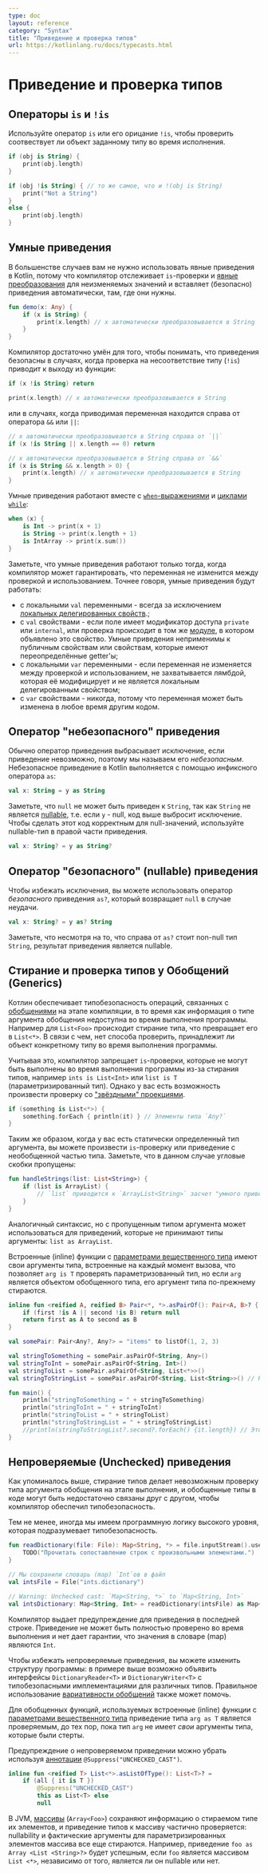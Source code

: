 ```yaml
---
type: doc
layout: reference
category: "Syntax"
title: "Приведение и проверка типов"
url: https://kotlinlang.ru/docs/typecasts.html
---
```


<!-- При переводе статьи оригинальная версия была от 02 September 2021 -->

<!-- Type Checks and Casts -->
# Приведение и проверка типов

<!-- ## `is` and `!is` Operators -->
## Операторы `is` и `!is`

<!-- Use the `is` operator or its negated form `!is` to perform a runtime check that identifies whether an object conforms to a given type: -->
Используйте оператор `is` или его орицание `!is`, чтобы проверить соотвествует ли объект заданному типу
во время исполнения.

```kotlin
if (obj is String) {
    print(obj.length)
}

if (obj !is String) { // то же самое, что и !(obj is String)
    print("Not a String")
}
else {
    print(obj.length)
}
```

<a name="smart-casts"></a>
<!--## Smart Casts-->
## Умные приведения

<!-- In most cases, you don't need to use explicit cast operators in Kotlin because the compiler tracks the
`is`-checks and [explicit casts](#unsafe-cast-operator) for immutable values and inserts (safe) casts automatically when necessary: -->
В большенстве случаев вам не нужно использовать явные приведения в Kotlin,
потому что компилятор отслеживает `is`-проверки и [явные преобразования](#unsafe-cast-operator)
для неизменяемых значений и вставляет (безопасно) приведения автоматически, там, где они нужны.

```kotlin
fun demo(x: Any) {
    if (x is String) {
        print(x.length) // x автоматически преобразовывается в String
    }
}
```

<!-- The compiler is smart enough to know that a cast is safe if a negative check leads to a return: -->
Компилятор достаточно умён для того, чтобы понимать, что приведения безопасны в случаях,
когда проверка на несоответствие типу (`!is`) приводит к выходу из функции:

```kotlin
if (x !is String) return

print(x.length) // x автоматически преобразовывается в String
```

<!-- or if it is on the right-hand side of `&&` or `||`: -->
или в случаях, когда приводимая переменная находится справа от оператора `&&` или `||`:

```kotlin
// x автоматически преобразовывается в String справа от `||`
if (x !is String || x.length == 0) return

// x автоматически преобразовывается в String справа от `&&`
if (x is String && x.length > 0) {
    print(x.length) // x автоматически преобразовывается в String
}
```


<!-- Smart casts work for [`when` expressions](control-flow.md#when-expression)
and [`while` loops](control-flow.md#while-loops) as well: -->
Умные приведения работают вместе с [`when`-выражениями](control-flow.html#when-expression)
и [циклами `while`](control-flow.html#while-loops):

```kotlin
when (x) {
    is Int -> print(x + 1)
    is String -> print(x.length + 1)
    is IntArray -> print(x.sum())
}
```

<!-- Note that smart casts work only when the compiler can guarantee that the variable won't change between the check and the usage.
More specifically, smart casts can be used under the following conditions: -->
Заметьте, что умные приведения работают только тогда, когда компилятор может гарантировать,
что переменная не изменится между проверкой и использованием.
Точнее говоря, умные приведения будут работать:

<!-- * `val` local variables - always, with the exception of [local delegated properties](delegated-properties.md).
* `val` properties - if the property is private or internal or if the check is performed in the same [module](visibility-modifiers.md#modules) where the property is declared. Smart casts cannot be used on open properties or properties that have custom getters.
* `var` local variables - if the variable is not modified between the check and the usage, is not captured in a lambda that modifies it, and is not a local delegated property.
* `var` properties - never, because the variable can be modified at any time by other code. -->

* с локальными `val` переменными - всегда за исключением [локальных делегированных свойств](delegated-properties.md).;
* с `val` свойствами - если поле имеет модификатор доступа `private` или `internal`, или проверка происходит в том же [модуле](visibility-modifiers.html#modules), в котором объявлено это свойство.
Умные приведения неприменимы к публичным свойствам или свойствам, которые имеют переопределённые getter'ы;
* с локальными `var` переменными - если переменная не изменяется между проверкой и использованием,
не захватывается лямбдой, которая её модифицирует и не является локальным делегированным свойством;
* с `var` свойствами - никогда, потому что переменная может быть изменена в любое время другим кодом.

<a name="unsafe-cast-operator"></a>
<!-- ## "Unsafe" cast operator -->
## Оператор "небезопасного" приведения

<!-- Usually, the cast operator throws an exception if the cast isn't possible. And so, it's called *unsafe*.
The unsafe cast in Kotlin is done by the infix operator `as`. -->
Обычно оператор приведения выбрасывает исключение, если приведение невозможно, поэтому мы называем его *небезопасным*.
Небезопасное приведение в Kotlin выполняется с помощью инфиксного оператора `as`:

```kotlin
val x: String = y as String
```

<!-- Note that `null` cannot be cast to `String`, as this type is not [nullable](null-safety.md).
If `y` is null, the code above throws an exception.
To make code like this correct for null values, use the nullable type on the right-hand side of the cast: -->
Заметьте, что `null` не может быть приведен к `String`, так как `String` не является [nullable](null-safety.html),
т.е. если `y` - null, код выше выбросит исключение. Чтобы сделать этот код корректным для null-значений,
используйте nullable-тип в правой части приведения.

```kotlin
val x: String? = y as String?
```

<a name="safe-nullable-cast-operator"></a>
<!-- ## "Safe" (nullable) cast operator -->
## Оператор "безопасного" (nullable) приведения 

<!-- To avoid exceptions, use the *safe* cast operator `as?`, which returns `null` on failure. -->
Чтобы избежать исключения, вы можете использовать оператор *безопасного* приведения `as?`, который возвращает `null` в случае неудачи.

```kotlin
val x: String? = y as? String
```

<!-- Note that despite the fact that the right-hand side of `as?` is a non-null type `String`, the result of the cast is nullable. -->
Заметьте, что несмотря на то, что справа от `as?` стоит non-null тип `String`, результат приведения является nullable.

<a name="type-erasure-and-generic-type-checks"></a>
<!-- ## Type erasure and generic type checks -->
## Стирание и проверка типов у Обобщений (Generics)

<!-- Kotlin ensures type safety for operations involving [generics](generics.md) at compile time,
while, at runtime, instances of generic types don't hold information about their actual type arguments. For example,
`List<Foo>` is erased to just `List<*>`. In general, there is no way to check whether an instance belongs to a generic
type with certain type arguments at runtime. -->
Котлин обеспечивает типобезопасность операций, связанных с [обобщениями](generics.html) на этапе компиляции,
в то время как информация о типе аргумента обобщения недоступна во время выполнения программы.
Например для `List<Foo>` происходит стирание типа, что превращает его в `List<*>`. В связи с чем,
нет способа проверить, принадлежит ли объект конкретному типу во время выполнения программы.

<!-- Because of that, the compiler prohibits `is`-checks that cannot be performed at runtime due to type erasure, such as
`ints is List<Int>` or `list is T` (type parameter). You can, however, check an instance against a [star-projected type](generics.md#star-projections): -->
Учитывая это, компилятор запрещает `is`-проверки, которые не могут быть выполнены во время выполнения программы
из-за стирания типов, например `ints is List<Int>` или `list is T` (параметризированный тип).
Однако у вас есть возможность произвести проверку со ["звёздными" проекциями](generics.html#star-projections).

```kotlin
if (something is List<*>) {
    something.forEach { println(it) } // Элементы типа `Any?`
}
```

<!-- Similarly, when you already have the type arguments of an instance checked statically (at compile time),
you can make an `is`-check or a cast that involves the non-generic part of the type. Note that
angle brackets are omitted in this case: -->
Таким же образом, когда у вас есть статически определенный тип аргумента, вы можете произвести `is`-проверку
или приведение с необобщенной частью типа. Заметьте, что в данном случае угловые скобки пропущены:

```kotlin
fun handleStrings(list: List<String>) {
    if (list is ArrayList) {
        // `list` приводится к `ArrayList<String>` засчет "умного приведения"
    }
}
```

<!-- The same syntax but with the type arguments omitted can be used for casts that do not take type arguments into account: `list as ArrayList`.  -->
Аналогичный синтаксис, но с пропущенным типом аргумента может использоваться для приведений,
которые не принимают типы аргументы: `list as ArrayList`.

<!-- Inline functions with [reified type parameters](inline-functions.md#reified-type-parameters) have their actual type arguments
inlined at each call site. This enables `arg is T` checks for the type parameters, but if `arg` is an instance of a
generic type itself, *its* type arguments are still erased. -->
Встроенные (inline) функции с [параметрами вещественного типа](inline-functions.html#reified-type-parameters) имеют свои аргументы типа,
встроенные на каждый момент вызова, что позволяет `arg is T` проверять параметризованный тип,
но если `arg` является объектом обобщенного типа, его аргумент типа по-прежнему стираются.

```kotlin
inline fun <reified A, reified B> Pair<*, *>.asPairOf(): Pair<A, B>? {
    if (first !is A || second !is B) return null
    return first as A to second as B
}

val somePair: Pair<Any?, Any?> = "items" to listOf(1, 2, 3)

val stringToSomething = somePair.asPairOf<String, Any>()
val stringToInt = somePair.asPairOf<String, Int>()
val stringToList = somePair.asPairOf<String, List<*>>()
val stringToStringList = somePair.asPairOf<String, List<String>>() // Нарушает типобезопасность!

fun main() {
    println("stringToSomething = " + stringToSomething)
    println("stringToInt = " + stringToInt)
    println("stringToList = " + stringToList)
    println("stringToStringList = " + stringToStringList)
    //println(stringToStringList?.second?.forEach() {it.length}) // Это вызовет исключение ClassCastException, так как элементы списка не являются строками
}
```

<a name="unchecked-casts"></a>
<!-- ## Unchecked casts -->
## Непроверяемые (Unchecked) приведения

<!-- As established above, type erasure makes checking the actual type arguments of a generic type instance impossible at runtime.
Additionally, generic types in the code might not be connected to each other closely enough for the compiler to ensure
type safety. --> 
Как упоминалось выше, стирание типов делает невозможным проверку типа аргумента обобщения на этапе выполнения, и обобщенные типы в коде могут быть недостаточно связаны друг с другом, чтобы компилятор обеспечил типобезопасность.

<!-- Even so, sometimes we have high-level program logic that implies type safety instead. For example: -->
Тем не менее, иногда мы имеем программную логику высокого уровня, которая подразумевает типобезопасность.

```kotlin 
fun readDictionary(file: File): Map<String, *> = file.inputStream().use {
    TODO("Прочитать сопоставление строк с произвольными элементами.")
}

// Мы сохранили словарь (map) `Int`ов в файл
val intsFile = File("ints.dictionary")

// Warning: Unchecked cast: `Map<String, *>` to `Map<String, Int>`
val intsDictionary: Map<String, Int> = readDictionary(intsFile) as Map<String, Int>
```

<!-- A warning appears for the cast in the last line. The compiler can't fully check it at runtime and provides
no guarantee that the values in the map are `Int`. -->
Компилятор выдает предупреждение для приведения в последней строке. Приведение не может быть полностью проверено во время выполнения и нет дает гарантии, что значения в словаре (map) являются `Int`.

<!-- To avoid unchecked casts, you can redesign the program structure. In the example above, you could use the
`DictionaryReader<T>` and `DictionaryWriter<T>` interfaces with type-safe implementations for different types.
You can introduce reasonable abstractions to move unchecked casts from the call site to the implementation details.
Proper use of [generic variance](generics.md#variance) can also help. -->
Чтобы избежать непроверяемые приведения, вы можете изменить структуру программы: в примере выше
возможно объявить интерфейсы `DictionaryReader<T>` и `DictionaryWriter<T>`
с типобезопасными имплементациями для различных типов. Правильное использование
[вариативности обобщений](generics.html#variance) также может помочь.
 
<!-- For generic functions, using [reified type parameters](inline-functions.md#reified-type-parameters) makes casts
like `arg as T` checked, unless `arg`'s type has *its own* type arguments that are erased. -->
Для обобщенных функций, используемых встроенные (inline) функции с
[параметрами вещественного типа](inline-functions.html#reified-type-parameters) приведение типа `arg as T` является проверяемым,
до тех пор, пока тип `arg` не имеет *свои* аргументы типа, которые были стерты.

<!-- An unchecked cast warning can be suppressed by [annotating](annotations.md) the statement or the
declaration where it occurs with `@Suppress("UNCHECKED_CAST")`: -->
Предупреждение о непроверяемом приведении можно убрать используя [аннотации](annotations.html) `@Suppress("UNCHECKED_CAST")`.

```kotlin
inline fun <reified T> List<*>.asListOfType(): List<T>? =
    if (all { it is T })
        @Suppress("UNCHECKED_CAST")
        this as List<T> else
        null
```

<!-- >**On the JVM**: [array types](basic-types.md#arrays) (`Array<Foo>`) retain information about the erased type of
>their elements, and type casts to an array type are partially checked: the
>nullability and actual type arguments of the element type are still erased. For example,
>the cast `foo as Array<List<String>?>` will succeed if `foo` is an array holding any `List<*>`, whether it is nullable or not. -->
В JVM, [массивы](basic-types.html#arrays) (`Array<Foo>`) сохраняют информацию о стираемом типе их элементов,
и приведение типов к массиву частично проверяется: nullability и фактические аргументы
для параметризированных элементов массива все еще стираются.
Например, приведение `foo as Array <List <String>?>` будет успешным, если `foo` является массивом `List <*>`, независимо от того, является ли он nullable или нет.
